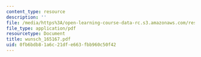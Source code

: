```yaml
---
content_type: resource
description: ''
file: /media/https%3A/open-learning-course-data-rc.s3.amazonaws.com/res-12-000-evolution-of-physical-oceanography-spring-2007/0fb6bdb81a6c21dfe663fbb960c50f42_wunsch_165167.pdf
file_type: application/pdf
resourcetype: Document
title: wunsch_165167.pdf
uid: 0fb6bdb8-1a6c-21df-e663-fbb960c50f42
---
```

